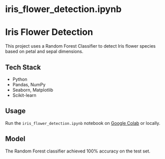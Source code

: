 # iris_flower_detection.ipynb

# Iris Flower Detection

This project uses a Random Forest Classifier to detect Iris flower species based on petal and sepal dimensions.

## Tech Stack
- Python
- Pandas, NumPy
- Seaborn, Matplotlib
- Scikit-learn

## Usage
Run the `iris_flower_detection.ipynb` notebook on [Google Colab](https://colab.research.google.com/) or locally.

## Model
The Random Forest classifier achieved 100% accuracy on the test set.
